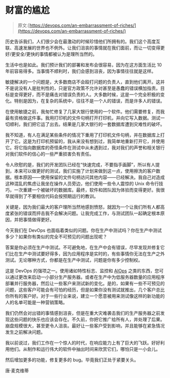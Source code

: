 # 财富的尴尬

> 原文:[https://devops.com/an-embarrassment-of-riches/](https://devops.com/an-embarrassment-of-riches/)

历史告诉我们，人们很少会在最激动的时候珍惜他们所拥有的。我们这个高度互联、高速发展的世界也不例外。让我们沮丧的事情就在我们面前，而让一切变得更好/更安全/更快的事情都被认为是理所当然的。

生活中也是如此。我们预计我们的部署和发布会很容易，因为在这方面生活比 10 年前容易得多。当事情不顺利时，我们会感到沮丧，因为事情往往就是这样。

敏捷解决的一个问题是，大多数商店不会殴打问题的负责人，直到他们离开。这并不是说没有人是批判性的，只是官方政策不允许对甚至是愚蠢的错误横加指责。目标是变得更好，而不是痛击对错误负责的人。大多数时候，这是一个完全积极的变化。特别是因为，在复杂的系统中，往往不是一个人的错误，而是许多人的错误。

在使用敏捷之前，我匆忙修复了几家大银行使用的一个软件。他们需要修复，而我最有资格做这件事。我用打印机的文件句柄打开打印机，并向它写入数据。测试一切顺利，我们把它运了出去。结果是几家大银行的一套数据库遭到灾难性的破坏。

我不知道，有人在满足某些条件的情况下重用了打印机文件句柄，并在数据库上打开了它。这是为打印机预留的，我从来没有想到过，我简单地重新打开它，并使用它。将它指向数据库的奇怪条件在测试中从未遇到过，我对我们的声誉和相关银行对我们软件的信心的一些严重损害负有责任。

令人欣慰的是，我们的开发团队已经在“快速完成，不要指手画脚”，所以有人提到，本来可以做更好的测试，我们实施了计划来做到这一点，使用擦洗的客户数据。根本原因——使用保留的文件句柄访问其他内容——已经解决。我自己对造成这种混乱的焦虑让我坐在操作人员旁边，他们使用一些令人震惊的 Unix 命令行技巧，一次重建一个被破坏的数据库。最终，软件和团队因为体验而变得更好。我很早就得到了不要相信代码会按预期运行的教训。

关键是，因为我们最大的客户理所当然地感到愤怒，就因为一个让我们所有人都高度紧张的错误而抨击我不会解决问题。让我完成工作，与测试团队一起确定根本原因，并把事情做得更好。

今天我们在 DevOps 也面临着类似的问题。你在生产中测试吗？你在生产中测试多少？如果你有类似的完全不可预见的问题出现呢？

答案是你必须在生产中测试。不可避免地，在生产中会有错误，尽早发现并修复它们比在生产中测试要好得多，因为应用程序是实时的，有些事情你无法在生产之外测试。无论哪种方式，你都是在生产中测试，问题是你有多少控制权。

这是 DevOps 的强项之一。使用诸如特性标志、监控和 [AIOps](https://devops.com/what-is-so-special-about-aiops-for-mission-critical-workloads/) 之类的东西，您可以通过更改来启动一小部分生产服务器。或者在生产中为低服务器数量的应用程序部署并行服务器，然后让一些客户来测试新的变化。是的，如果有一些不可预见的问题，这些客户可能会有可怕的经历，但是如果你没有测试就推出，几个客户总比你所有的客户好。对于一些行业来说，建立一个愿意被用来测试像这样的新功能的人的名单可能是一种营销策略。

我们仍然会对出错的事情感到沮丧，但是在重大灾难袭击我们的生产服务器之前发现这些问题的快乐也应该会存在。不久前，你把它推广给所有人，并处理了后果。崩盘规模很大，甚至更令人沮丧。最好让一些客户受到影响，并且能够在紧急情况发生之前解决问题。

我以前说过，我们工作在一个惊人的时代，在响应能力上有了巨大的飞跃。好好利用他们。从制作和运行伟大的软件中抽出时间来欣赏它们，哪怕只是一小会儿。

然后增加更多的功能，修复更多的 bug。毕竟我们正处于紧要关头。

唐·麦克维蒂